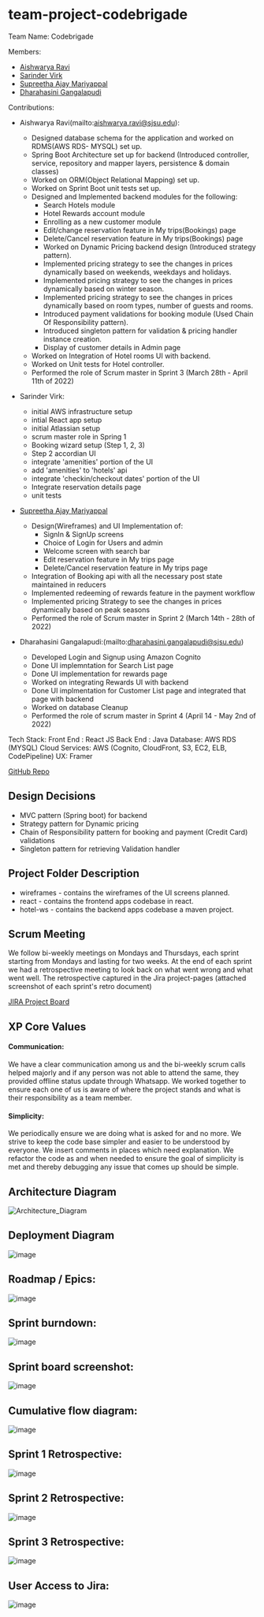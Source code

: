 # team-project-codebrigade
Team Name: Codebrigade

Members: 
- [Aishwarya Ravi](mailto:aishwarya.ravi@sjsu.edu)
- [Sarinder Virk](mailto:sarinder.virk@sjsu.edu)
- [Supreetha Ajay Mariyappal](mailto:supreethaajay.mariyappal@sjsu.edu)
- [Dharahasini Gangalapudi](mailto:dharahasini.gangalapudi@sjsu.edu)

Contributions:

- Aishwarya Ravi(mailto:aishwarya.ravi@sjsu.edu):
    - Designed database schema for the application and worked on RDMS(AWS RDS- MYSQL) set up.
    - Spring Boot Architecture set up for backend (Introduced controller, service, repository and mapper layers, persistence & domain classes)
    - Worked on ORM(Object Relational Mapping) set up.
    - Worked on Sprint Boot unit tests set up.
    - Designed and Implemented backend modules for the following:
        - Search Hotels module
        - Hotel Rewards account module
        - Enrolling as a new customer module
        - Edit/change reservation feature in My trips(Bookings) page
        - Delete/Cancel reservation feature in My trips(Bookings) page
        - Worked on Dynamic Pricing backend design (Introduced strategy pattern).
        - Implemented pricing strategy to see the changes in prices dynamically based on weekends, weekdays and holidays.
        - Implemented pricing strategy to see the changes in prices dynamically based on winter season.
        - Implemented pricing strategy to see the changes in prices dynamically based on room types, number of guests and rooms.
        - Introduced payment validations for booking module (Used Chain Of Responsibility pattern).
        - Introduced singleton pattern for validation & pricing handler instance creation.
        - Display of customer details in Admin page
    - Worked on Integration of Hotel rooms UI with backend.
    - Worked on Unit tests for Hotel controller.
    - Performed the role of Scrum master in Sprint 3 (March 28th - April 11th of 2022)
    
- Sarinder Virk:
    - initial AWS infrastructure setup
    - intial React app setup
    - initial Atlassian setup
    - scrum master role in Spring 1
    - Booking wizard setup (Step 1, 2, 3)
    - Step 2 accordian UI
    - integrate 'amenities' portion of the UI
    - add 'amenities' to 'hotels' api
    - integrate 'checkin/checkout dates' portion of the UI
    - Integrate reservation details page
    - unit tests


- [Supreetha Ajay Mariyappal](mailto:supreethaajay.mariyappal@sjsu.edu)
    - Design(Wireframes) and UI Implementation of:
      - SignIn & SignUp screens
      - Choice of Login for Users and admin
      - Welcome screen with search bar
      - Edit reservation feature in My trips page
      - Delete/Cancel reservation feature in My trips page
    - Integration of Booking api with all the necessary post state maintained in reducers
    - Implemented redeeming of rewards feature in the payment workflow
    - Implemented pricing Strategy to see the changes in prices dynamically based on peak seasons
    - Performed the role of Scrum master in Sprint 2 (March 14th - 28th of 2022)
  
- Dharahasini Gangalapudi:(mailto:dharahasini.gangalapudi@sjsu.edu)
    - Developed Login and Signup using Amazon Cognito
    - Done UI implemntation for Search List page
    - Done UI implementation for rewards page
    - Worked on integrating Rewards UI with backend
    - Done UI implmentation for Customer List page and integrated that page with backend
    - Worked on database Cleanup
    - Performed the role of scrum master in Sprint 4 (April 14 - May 2nd of 2022)

Tech Stack:
Front End : React JS
Back End : Java
Database: AWS RDS (MYSQL)
Cloud Services: AWS (Cognito, CloudFront, S3, EC2, ELB, CodePipeline)
UX: Framer

[GitHub Repo](https://github.com/gopinathsjsu/team-project-codebrigade/)

## Design Decisions
- MVC pattern (Spring boot) for backend
- Strategy pattern for Dynamic pricing
- Chain of Responsibility pattern for booking and payment (Credit Card) validations
- Singleton pattern for retrieving Validation handler

## Project Folder Description
- wireframes - contains the wireframes of the UI screens planned.
- react - contains the frontend apps codebase in react.
- hotel-ws - contains the backend apps codebase a maven project.

## Scrum Meeting
We follow  bi-weekly meetings on Mondays and Thursdays, each sprint starting from Mondays and lasting for two weeks. At the end of each sprint we had a retrospective meeting to look back on what went wrong and what went well. The retrospective captured in the Jira project-pages (attached screenshot of each sprint's retro document)

[JIRA Project Board](https://brigade.atlassian.net/jira/your-work)

## XP Core Values
#### Communication:
We have a clear communication among us and the bi-weekly scrum calls helped majorly and if any person was not able to attend the same, they provided offline status update through Whatsapp. We worked together to ensure each one of us is aware of where the project stands and what is their responsibility as a team member.

#### Simplicity: 
We periodically ensure we are doing what is asked for and no more. We strive to keep the code base simpler and easier to be understood by everyone. We insert comments in places which need explanation. We refactor the code as and when needed to ensure the goal of simplicity is met and thereby debugging any issue that comes up should be simple.

## Architecture Diagram
![Architecture_Diagram](https://user-images.githubusercontent.com/54323888/167741686-613af316-f4f6-416e-963a-83a0c76f820f.png)

## Deployment Diagram
![image](https://user-images.githubusercontent.com/4393945/167546831-82a38259-2f8d-4a5d-be49-275fb20a53f8.png)

## Roadmap / Epics:
![image](https://user-images.githubusercontent.com/4393945/167237220-dc57bad3-e52b-4620-ae3b-7c890b146ba7.png)

## Sprint burndown:
![image](https://user-images.githubusercontent.com/4393945/167236900-fa8a2544-dc2b-459f-bdf9-208e12889228.png)

## Sprint board screenshot:
![image](https://user-images.githubusercontent.com/4393945/167236873-0adaf5f5-fbe3-4a3d-a0b7-de5723588422.png)

## Cumulative flow diagram:
![image](https://user-images.githubusercontent.com/4393945/167236942-479768dc-f1ae-49b8-8183-e7319d716e7b.png)

## Sprint 1 Retrospective:
![image](https://user-images.githubusercontent.com/4393945/167236992-8b3aefc4-250b-4e4c-8c1b-a94fccacb9a0.png)

## Sprint 2 Retrospective:
![image](https://user-images.githubusercontent.com/4393945/167237033-354eded8-4820-434e-a8ae-892f86f15e72.png)

## Sprint 3 Retrospective:
![image](https://user-images.githubusercontent.com/4393945/167237046-82d2c1e5-4e80-4674-ab47-9d2572b3632c.png)

## User Access to Jira:
![image](https://user-images.githubusercontent.com/4393945/167237139-3c21cef8-0234-45e7-bae1-10c2056c0d2c.png)

